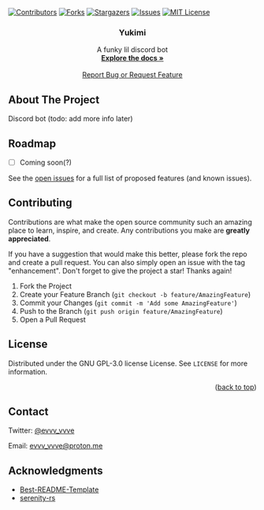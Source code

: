<!-- Improved compatibility of back to top link: See: https://github.com/othneildrew/Best-README-Template/pull/73 -->
<a name="readme-top"></a>
<!--
*** Thanks for checking out the Best-README-Template. If you have a suggestion
*** that would make this better, please fork the repo and create a pull request
*** or simply open an issue with the tag "enhancement".
*** Don't forget to give the project a star!
*** Thanks again! Now go create something AMAZING! :D
-->



<!-- PROJECT SHIELDS -->
<!--
*** I'm using markdown "reference style" links for readability.
*** Reference links are enclosed in brackets [ ] instead of parentheses ( ).
*** See the bottom of this document for the declaration of the reference variables
*** for contributors-url, forks-url, etc. This is an optional, concise syntax you may use.
*** https://www.markdownguide.org/basic-syntax/#reference-style-links
-->
[![Contributors][contributors-shield]][contributors-url]
[![Forks][forks-shield]][forks-url]
[![Stargazers][stars-shield]][stars-url]
[![Issues][issues-shield]][issues-url]
[![MIT License][license-shield]][license-url]



<!-- project info mumbo jumbo -->
<h3 align="center">Yukimi</h3>

  <p align="center">
    A funky lil discord bot
    <br />
    <a href="https://github.com/evvv-vvve/yukimi/wiki"><strong>Explore the docs »</strong></a>
    <br />
    <br />
    <a href="https://github.com/evvv-vvve/yukimi/issues">Report Bug or Request Feature</a>
  </p>
</div>



<!-- ABOUT THE PROJECT -->
## About The Project

Discord bot (todo: add more info later)



<!-- ROADMAP -->
## Roadmap

- [ ] Coming soon(?)

See the [open issues](https://github.com/evvv-vvve/yukimi/issues) for a full list of proposed features (and known issues).



<!-- CONTRIBUTING -->
## Contributing

Contributions are what make the open source community such an amazing place to learn, inspire, and create. Any contributions you make are **greatly appreciated**.

If you have a suggestion that would make this better, please fork the repo and create a pull request. You can also simply open an issue with the tag "enhancement".
Don't forget to give the project a star! Thanks again!

1. Fork the Project
2. Create your Feature Branch (`git checkout -b feature/AmazingFeature`)
3. Commit your Changes (`git commit -m 'Add some AmazingFeature'`)
4. Push to the Branch (`git push origin feature/AmazingFeature`)
5. Open a Pull Request



<!-- LICENSE -->
## License

Distributed under the GNU GPL-3.0 license License. See `LICENSE` for more information.

<p align="right">(<a href="#readme-top">back to top</a>)</p>



<!-- CONTACT -->
## Contact

Twitter: [@evvv_vvve](https://twitter.com/evvv_vvve)

Email: evvv_vvve@proton.me



<!-- ACKNOWLEDGMENTS -->
## Acknowledgments

* [Best-README-Template](https://github.com/othneildrew/Best-README-Template)
* [serenity-rs](https://github.com/serenity-rs/serenity)



<!-- MARKDOWN LINKS & IMAGES -->
<!-- https://www.markdownguide.org/basic-syntax/#reference-style-links -->
[contributors-shield]: https://img.shields.io/github/contributors/evvv-vvve/yukimi.svg?style=for-the-badge
[contributors-url]: https://github.com/evvv-vvve/yukimi/graphs/contributors
[forks-shield]: https://img.shields.io/github/forks/evvv-vvve/yukimi.svg?style=for-the-badge
[forks-url]: https://github.com/evvv-vvve/yukimi/network/members
[stars-shield]: https://img.shields.io/github/stars/evvv-vvve/yukimi.svg?style=for-the-badge
[stars-url]: https://github.com/evvv-vvve/yukimi/stargazers
[issues-shield]: https://img.shields.io/github/issues/evvv-vvve/yukimi.svg?style=for-the-badge
[issues-url]: https://github.com/evvv-vvve/yukimi/issues
[license-shield]: https://img.shields.io/github/license/evvv-vvve/yukimi.svg?style=for-the-badge
[license-url]: https://github.com/evvv-vvve/yukimi/blob/main/LICENSE